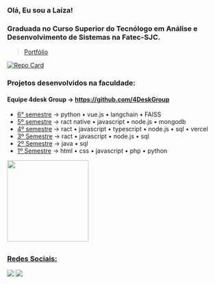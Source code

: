 ### Olá, Eu sou a Laiza!

<h3 >Graduada no Curso Superior do Tecnólogo em Análise e Desenvolvimento de Sistemas na Fatec-SJC.</h3>
<div alinhar = "centro">

> [Portfólio](https://github.com/LaizaCristina/Portifolio-TG)

[![Repo Card](https://github-readme-stats.vercel.app/api/pin/?username=LaizaCristina&repo=Portifolio-TG&bg_color=131422&border_color=4E4E4E&show_icons=true&icon_color=FE428E&title_color=FE428E&text_color=74aaa9)]([https://github.com/SEUUSERNAME/SEUREPOSITORIO](https://github.com/LaizaCristina/Portifolio-TG))

### Projetos desenvolvidos na faculdade:
 
#### Equipe 4desk Group → https://github.com/4DeskGroup
 * [6° semestre](https://github.com/4DeskGroup/API-2024.2) → python • vue.js • langchain • FAISS
 * [5º semestre](https://github.com/4DeskGroup/API-2024.1) → ract native • javascript • node.js • mongodb
 * [4º semestre](https://github.com/4DeskGroup/API-2023.2) → ract • javascript • typescript • node.js • sql • vercel
 * [3º Semestre](https://github.com/4DeskGroup/API-2023.1) → ract • javascript • node.js • sql
 * [2º Semestre](https://github.com/4DeskGroup/API-2022.2) → java • sql
 * [1º Semestre](https://github.com/4DeskGroup/API-2022.1) → html • css • javascript • php • python

<a href="https://github.com/LaizaCristina">
 <img align="center" height="190em"  src="https://github-readme-stats.vercel.app/api/top-langs/?username=LaizaCristina&layout=compact&langs_count=16&theme=radical"/>
 
##
  ### Redes Sociais:
  <a href = "mailto:laizacristinamt@gmail.com"><img src="https://img.shields.io/badge/-Gmail-%23333?style=for-the-badge&logo=gmail&logoColor=white" target="_blank"></a>
  <a href="https://www.linkedin.com/in/laiza-cristina-machado-zaic-truyts-476223252" target="_blank"><img src="https://img.shields.io/badge/-LinkedIn-%230077B5?style=for-the-badge&logo=linkedin&logoColor=white" target="_blank"></a> 
